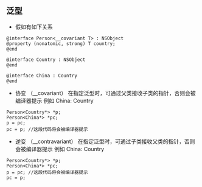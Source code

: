 ## 泛型

* 假如有如下关系

```
@interface Person<__covariant T> : NSObject
@property (nonatomic, strong) T country;
@end

@interface Country : NSObject
@end

@interface China : Country
@end
```

* 协变 （__covariant）
在指定泛型时，可通过父类接收子类的指针，否则会被编译器提示
例如  China: Country
```
Person<Country*> *p;
Person<China*> *pc;
p = pc;
pc = p; //这段代码将会被编译器提示
```

* 逆变 （__contravariant）
在指定泛型时，可通过子类接收父类的指针，否则会被编译器提示
例如  China: Country
```
Person<Country*> *p;
Person<China*> *pc;
p = pc; //这段代码将会被编译器提示
pc = p;
```

